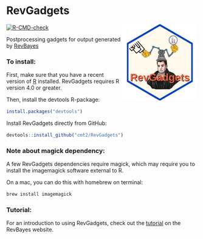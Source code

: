 # RevGadgets

<a href="https://revbayes.github.io/tutorials/intro/revgadgets"><img src="https://raw.githubusercontent.com/mikeryanmay/RevGadgetsActionTest/development/inst/hex_sticker.png" height="200" align="right" /></a>

<!-- badges: start -->
[![R-CMD-check](https://github.com/mikeryanmay/RevGadgetsActionTest/actions/workflows/R-CMD-check.yaml/badge.svg)](https://github.com/mikeryanmay/RevGadgetsActionTest/actions/workflows/R-CMD-check.yaml)
<!-- badges: end -->
  
Postprocessing gadgets for output generated by [RevBayes](http://www.revbayes.com)

### To install: 

First, make sure that you have a recent version of [R](https://www.r-project.org) installed.
RevGadgets requires R version 4.0 or greater. 

Then, install the devtools R-package:

```R
install.packages("devtools")
```

Install RevGadgets directly from GitHub:

```R
devtools::install_github("cmt2/RevGadgets")
```

### Note about magick dependency:

A few RevGadgets dependencies require magick, which may require 
you to install the imagemagick software external to R. 

On a mac, you can do this with homebrew on terminal:

```bash
brew install imagemagick
```
### Tutorial: 

For an introduction to using RevGadgets, check out the [tutorial](https://revbayes.github.io/tutorials/intro/revgadgets) on the RevBayes website.
